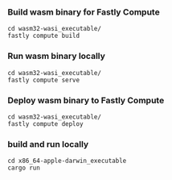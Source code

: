### Build wasm binary for Fastly Compute

```
cd wasm32-wasi_executable/
fastly compute build
```


### Run wasm binary locally

```
cd wasm32-wasi_executable/
fastly compute serve
```

### Deploy wasm binary to Fastly Compute

```
cd wasm32-wasi_executable/
fastly compute deploy
```

### build and run locally

```
cd x86_64-apple-darwin_executable
cargo run
```